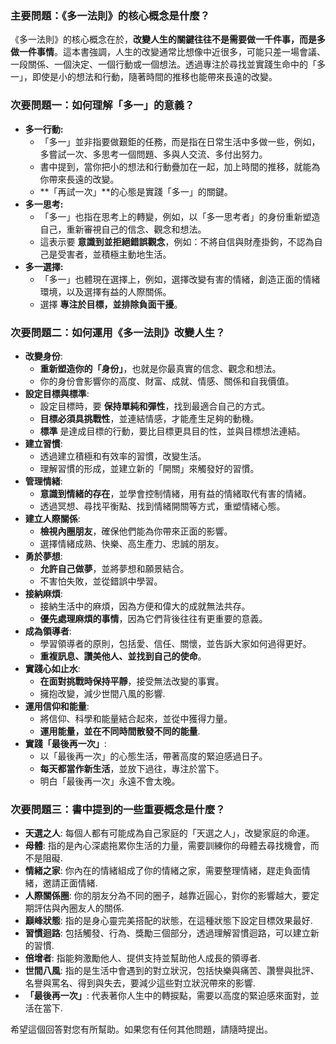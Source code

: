 
### 主要問題：《多一法則》的核心概念是什麼？

《多一法則》的核心概念在於，**改變人生的關鍵往往不是需要做一千件事，而是多做一件事情**。這本書強調，人生的改變通常比想像中近很多，可能只差一場會議、一段關係、一個決定、一個行動或一個想法。透過專注於尋找並實踐生命中的「多一」，即使是小的想法和行動，隨著時間的推移也能帶來長遠的改變。

### 次要問題一：如何理解「多一」的意義？

- **多一行動:**
    - 「多一」並非指要做艱鉅的任務，而是指在日常生活中多做一些，例如，多嘗試一次、多思考一個問題、多與人交流、多付出努力。
    - 書中提到，當你把小的想法和行動疊加在一起，加上時間的推移，就能為你帶來長遠的改變。
    - **「再試一次」**的心態是實踐「多一」的關鍵。
- **多一思考:**
    - 「多一」也指在思考上的轉變，例如，以「多一思考者」的身份重新塑造自己，重新審視自己的信念、觀念和想法。
    - 這表示要 **意識到並拒絕錯誤觀念**，例如：不將自信與財產掛鉤，不認為自己是受害者，並積極主動地生活。
- **多一選擇:**
    - 「多一」也體現在選擇上，例如，選擇改變有害的情緒，創造正面的情緒環境，以及選擇有益的人際關係。
    - 選擇 **專注於目標，並排除負面干擾**。

### 次要問題二：如何運用《多一法則》改變人生？

- **改變身份**:
    - **重新塑造你的「身份」**，也就是你最真實的信念、觀念和想法。
    - 你的身份會影響你的高度、財富、成就、情感、關係和自我價值。
- **設定目標與標準**:
    - 設定目標時，要 **保持單純和彈性**，找到最適合自己的方式。
    - **目標必須具挑戰性**，並連結情感，才能產生足夠的動機。
    - **標準** 是達成目標的行動，要比目標更具目的性，並與目標想法連結。
- **建立習慣**:
    - 透過建立積極和有效率的習慣，改變生活。
    - 理解習慣的形成，並建立新的「開關」來觸發好的習慣。
- **管理情緒**:
    - **意識到情緒的存在**，並學會控制情緒，用有益的情緒取代有害的情緒。
    - 透過冥想、尋找平衡點、找到情緒開關等方式，重塑情緒心態。
- **建立人際關係**:
    - **檢視內圈朋友**，確保他們能為你帶來正面的影響。
    - 選擇情緒成熟、快樂、高生產力、忠誠的朋友。
- **勇於夢想**:
    - **允許自己做夢**，並將夢想和願景結合。
    - 不害怕失敗，並從錯誤中學習。
- **接納麻煩**:
    - 接納生活中的麻煩，因為方便和偉大的成就無法共存。
    - **優先處理麻煩的事情**，因為它們背後往往有更重要的意義。
- **成為領導者**:
    - 學習領導者的原則，包括愛、信任、關懷，並告訴大家如何過得更好。
    - **重複訊息、讚美他人、並找到自己的使命**。
- **實踐心如止水**:
    - **在面對挑戰時保持平靜**，接受無法改變的事實。
    - 擁抱改變，減少世間八風的影響.
- **運用信仰和能量**:
    - 將信仰、科學和能量結合起來，並從中獲得力量。
    - **運用能量，並在不同時間散發不同的能量**.
- **實踐「最後再一次」**:
    - 以「最後再一次」的心態生活，帶著高度的緊迫感過日子。
    - **每天都當作新生活**，並放下過往，專注於當下。
    - 明白「最後再一次」永遠不會太晚。

### 次要問題三：書中提到的一些重要概念是什麼？

- **天選之人**: 每個人都有可能成為自己家庭的「天選之人」，改變家庭的命運。
- **母體**: 指的是內心深處拖累你生活的力量，需要訓練你的母體去尋找機會，而不是阻礙.
- **情緒之家**: 你內在的情緒組成了你的情緒之家，需要整理情緒，趕走負面情緒，邀請正面情緒.
- **人際關係圈**: 你的朋友分為不同的圈子，越靠近圓心，對你的影響越大，要定期評估與內圈友人的關係.
- **巔峰狀態**: 指的是身心靈完美搭配的狀態，在這種狀態下設定目標效果最好.
- **習慣迴路**: 包括觸發、行為、獎勵三個部分，透過理解習慣迴路，可以建立新的習慣.
- **倍增者**: 指能夠激勵他人、提供支持並幫助他人成長的領導者.
- **世間八風**: 指的是生活中會遇到的對立狀況，包括快樂與痛苦、讚譽與批評、名譽與罵名、得到與失去，要減少這些對立狀況帶來的影響.
- **「最後再一次」**: 代表著你人生中的轉捩點，需要以高度的緊迫感來面對，並活在當下.

希望這個回答對您有所幫助。如果您有任何其他問題，請隨時提出。